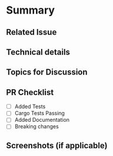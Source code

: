 # Summary
<!--Please include a summary of the changes and the motivation behind them.-->

## Related Issue
<!--Please link to the issue here-->

## Technical details
<!--Summarize the solution and provide any necessary context such as file changes, functions created, libraries added and anything needed to understand the code change.-->

## Topics for Discussion
<!--This is an open space for contributors to outline any decisions made, improvements yet to be made, or unresolved points that could be discussed.-->

## PR Checklist

-   [ ] Added Tests
-   [ ] Cargo Tests Passing
-   [ ] Added Documentation
-   [ ] Breaking changes

## Screenshots (if applicable)
<!--Include screenshots or relevant links to visual changes here.-->